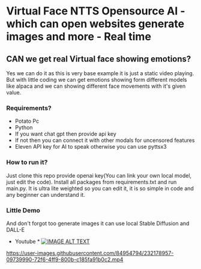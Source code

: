 # Virtual Face NTTS Opensource AI - which can open websites generate images and more - Real time

## CAN we get real Virtual face showing emotions?

Yes we can do it as this is very base example it is just a static video playing. But with little coding we can get emotions showing form different models like alpaca and we can showing different face movements with it's given value.

### Requirements?

- Potato Pc
- Python
- If you want chat gpt then provide api key
- If not then you can connect it with other modals for uncensored features
- Eleven API key for AI to speak otherwise you can use pyttsx3

### How to run it?

Just clone this repo provide openai key(You can link your own local model, just edit the code).
Install all packages from requirements.txt and run main.py. It is ultra lite weighted so you can edit it, it is so simple in code and any beginner can understand it.

### Little Demo
And don't forgot too generate images it can use local Stable Diffusion and DALL-E


* Youtube *
[![IMAGE ALT TEXT](https://user-images.githubusercontent.com/84954794/232278600-e246a107-ab5d-42da-8158-3fcb51798413.png)](http://www.youtube.com/watch?v=IVhzR3VUMsc&ab_channel=MrYah "AI - With it's own real time virtual face like humans || Open Source || THE future is here || DEMO")



https://user-images.githubusercontent.com/84954794/232178957-09739990-72f6-4ff9-800b-c185fa91b0c2.mp4

